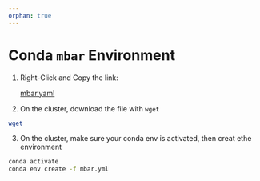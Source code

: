 ```yaml
---
orphan: true
---
```


# Conda `mbar` Environment

1. Right-Click and Copy the link:

    [mbar.yaml](../../assets/mbar.yaml)

2. On the cluster, download the file with `wget`

```bash
wget 
```

3. On the cluster, make sure your conda env is activated, then creat ethe environment

```bash
conda activate
conda env create -f mbar.yml
```